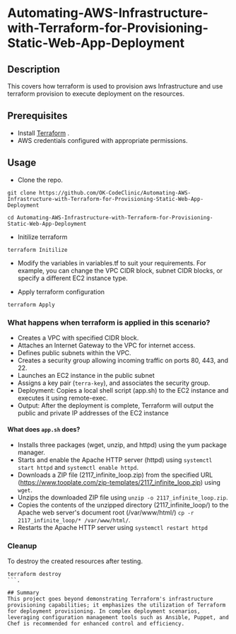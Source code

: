 
# Automating-AWS-Infrastructure-with-Terraform-for-Provisioning-Static-Web-App-Deployment

## Description
This covers how terraform is used to provision aws Infrastructure and use terraform provision to execute deployment on the resources.


## Prerequisites

- Install [Terraform](https://www.terraform.io/downloads.html) .
- AWS credentials configured with appropriate permissions.


## Usage
- Clone the repo.
```
git clone https://github.com/OK-CodeClinic/Automating-AWS-Infrastructure-with-Terraform-for-Provisioning-Static-Web-App-Deployment 

cd Automating-AWS-Infrastructure-with-Terraform-for-Provisioning-Static-Web-App-Deployment
```

- Initilize terraform
```
terraform Initilize
```
- Modify the variables in variables.tf to suit your requirements. For example, you can change the VPC CIDR block, subnet CIDR blocks, or specify a different EC2 instance type.

- Apply terraform configuration
```
terraform Apply
```



### What happens when terraform is applied in this scenario?
- Creates a VPC with specified CIDR block.
- Attaches an Internet Gateway to the VPC for internet access.
- Defines public subnets within the VPC.
- Creates a security group allowing incoming traffic on ports 80, 443, and 22.
- Launches an EC2 instance in the public subnet 
- Assigns a key pair (```terra-key```), and associates the security group.
- Deployment: Copies a local shell script (app.sh) to the EC2 instance and executes it using remote-exec.
- Output: After the deployment is complete, Terraform will output the public and private IP addresses of the EC2 instance


#### What does ```app.sh``` does?
- Installs three packages (wget, unzip, and httpd) using the yum package manager.
- Starts and enable  the Apache HTTP server (httpd) using ```systemctl start httpd``` and ```systemctl enable httpd```.
- Downloads a ZIP file (2117_infinite_loop.zip) from the specified URL (https://www.tooplate.com/zip-templates/2117_infinite_loop.zip) using ```wget```.
- Unzips the downloaded ZIP file using ```unzip -o 2117_infinite_loop.zip```.
- Copies the contents of the unzipped directory (2117_infinite_loop/) to the Apache web server's document root (/var/www/html/)  ```cp -r 2117_infinite_loop/* /var/www/html/```.
- Restarts the Apache HTTP server using ```systemctl restart httpd```


### Cleanup
To destroy the created resources after testing.
``` 
terraform destroy 
```.

## Summary
This project goes beyond demonstrating Terraform's infrastructure provisioning capabilities; it emphasizes the utilization of Terraform for deployment provisioning. In complex deployment scenarios, leveraging configuration management tools such as Ansible, Puppet, and Chef is recommended for enhanced control and efficiency.









